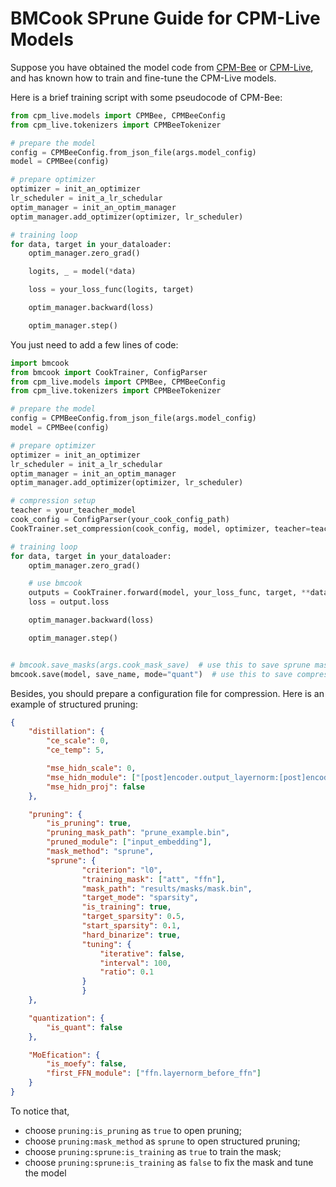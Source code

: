 # BMCook SPrune Guide for CPM-Live Models

Suppose you have obtained the model code from [CPM-Bee](https://github.com/OpenBMB/CPM-Bee) or [CPM-Live](https://github.com/OpenBMB/CPM-Live), and has known how to train and fine-tune the CPM-Live models.

Here is a brief training script with some pseudocode of CPM-Bee:
```python
from cpm_live.models import CPMBee, CPMBeeConfig
from cpm_live.tokenizers import CPMBeeTokenizer

# prepare the model
config = CPMBeeConfig.from_json_file(args.model_config)
model = CPMBee(config)

# prepare optimizer
optimizer = init_an_optimizer
lr_scheduler = init_a_lr_schedular
optim_manager = init_an_optim_manager
optim_manager.add_optimizer(optimizer, lr_scheduler)

# training loop
for data, target in your_dataloader:
    optim_manager.zero_grad()

    logits, _ = model(*data)

    loss = your_loss_func(logits, target)

    optim_manager.backward(loss)

    optim_manager.step()
```

You just need to add a few lines of code:

```python
import bmcook
from bmcook import CookTrainer, ConfigParser
from cpm_live.models import CPMBee, CPMBeeConfig
from cpm_live.tokenizers import CPMBeeTokenizer

# prepare the model
config = CPMBeeConfig.from_json_file(args.model_config)
model = CPMBee(config)

# prepare optimizer
optimizer = init_an_optimizer
lr_scheduler = init_a_lr_schedular
optim_manager = init_an_optim_manager
optim_manager.add_optimizer(optimizer, lr_scheduler)

# compression setup
teacher = your_teacher_model
cook_config = ConfigParser(your_cook_config_path)
CookTrainer.set_compression(cook_config, model, optimizer, teacher=teacher, quant_layer_cls=Linear)

# training loop
for data, target in your_dataloader:
    optim_manager.zero_grad()

    # use bmcook
    outputs = CookTrainer.forward(model, your_loss_func, target, **data)
    loss = output.loss

    optim_manager.backward(loss)

    optim_manager.step()


# bmcook.save_masks(args.cook_mask_save)  # use this to save sprune mask in training
bmcook.save(model, save_name, mode="quant")  # use this to save compressed model, choose mode == "quant" or "prune" to save quantized model or pruned model.
```
Besides, you should prepare a configuration file for compression. Here is an example of structured pruning:
```json
{
    "distillation": {
        "ce_scale": 0,
        "ce_temp": 5,

        "mse_hidn_scale": 0,
        "mse_hidn_module": ["[post]encoder.output_layernorm:[post]encoder.output_layernorm"],
        "mse_hidn_proj": false
    },

    "pruning": {
        "is_pruning": true,
        "pruning_mask_path": "prune_example.bin",
        "pruned_module": ["input_embedding"],
        "mask_method": "sprune",
        "sprune": {
                "criterion": "l0",
                "training_mask": ["att", "ffn"],
                "mask_path": "results/masks/mask.bin",
                "target_mode": "sparsity",
                "is_training": true,
                "target_sparsity": 0.5,
                "start_sparsity": 0.1,
                "hard_binarize": true,
                "tuning": {
                    "iterative": false,
                    "interval": 100,
                    "ratio": 0.1
                }
                }
    },

    "quantization": {
        "is_quant": false
    },

    "MoEfication": {
        "is_moefy": false,
        "first_FFN_module": ["ffn.layernorm_before_ffn"]
    }
}
```

To notice that, 
- choose `pruning:is_pruning` as `true` to open pruning; 
- choose `pruning:mask_method` as `sprune` to open structured pruning;
- choose `pruning:sprune:is_training` as `true` to train the mask; 
- choose `pruning:sprune:is_training` as `false` to fix the mask and tune the model